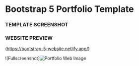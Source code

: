 # Bootstrap 5 Portfolio Template

### TEMPLATE SCREENSHOT

### WEBSITE PREVIEW 

(https://bootstrap-5-website.netlify.app/)

![Fullscreenshot]![Portfolio Web Image](https://user-images.githubusercontent.com/75751123/189248657-fd79b19e-8ccd-42a2-8f87-d79382a9d805.png)

